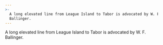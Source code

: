 ```yaml
---
>-
  A long elevated line from League Island to Tabor is advocated by W. F.
  Ballinger.
---
```


A long elevated line from League Island to Tabor is advocated by W. F. Ballinger.
